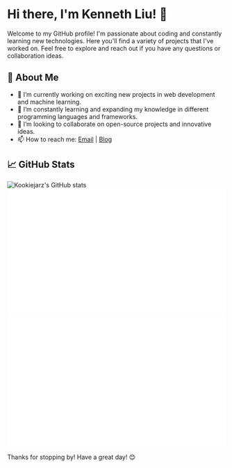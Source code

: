 # Hi there, I'm Kenneth Liu! 👋

Welcome to my GitHub profile! I'm passionate about coding and constantly learning new technologies. Here you'll find a variety of projects that I've worked on. Feel free to explore and reach out if you have any questions or collaboration ideas.

## 🚀 About Me

- 🔭 I’m currently working on exciting new projects in web development and machine learning.
- 🌱 I’m constantly learning and expanding my knowledge in different programming languages and frameworks.
- 👯 I’m looking to collaborate on open-source projects and innovative ideas.
- 📫 How to reach me: [Email](mailto:liu@liuu.org) | [Blog](https://www.liuu.org/about)


## 📈 GitHub Stats

![Kookiejarz's GitHub stats](https://github-readme-stats.vercel.app/api?username=Kookiejarz&show_icons=true&theme=radical) ![](https://raw.githubusercontent.com/Kookiejarz/github_stats/master/generated/languages.svg#gh-dark-mode-only)![](https://raw.githubusercontent.com/Kookiejarz/github_stats/master/generated/languages.svg#gh-light-mode-only)

Thanks for stopping by! Have a great day! 😊
